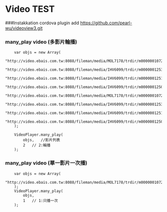 # Video TEST

###Instakkation
        cordova plugin add https://github.com/pearl-wu/videoview3.git

### many_play video (多影片輪播)

        var objs = new Array(
			"http://video.ebais.com.tw:8088/fileman/media/MOL7178/trdir/m000000107207200480",
			"http://video.ebais.com.tw:8088/fileman/media/IHV6099/trdir/m000000125312800720",
			"http://video.ebais.com.tw:8088/fileman/media/IHV6099/trdir/m000000125112800720",
			"http://video.ebais.com.tw:8088/fileman/media/IHV6099/trdir/m000000125012800720",
			"http://video.ebais.com.tw:8088/fileman/media/MOL7178/trdir/m000000107207200480",
			"http://video.ebais.com.tw:8088/fileman/media/IHV6099/trdir/m000000125312800720",
			"http://video.ebais.com.tw:8088/fileman/media/IHV6099/trdir/m000000125112800720",
			"http://video.ebais.com.tw:8088/fileman/media/IHV6099/trdir/m000000125012800720"
		);
		
		VideoPlayer.many_play(
			objs,	//影片列表
			2	// 2:輪播
		);
### many_play video (單一影片一次播)
		var objs = new Array(
			"http://video.ebais.com.tw:8088/fileman/media/MOL7178/trdir/m000000107207200480"
		);
		VideoPlayer.many_play(
			objs,
			1	// 1:只播一次
		);
        
